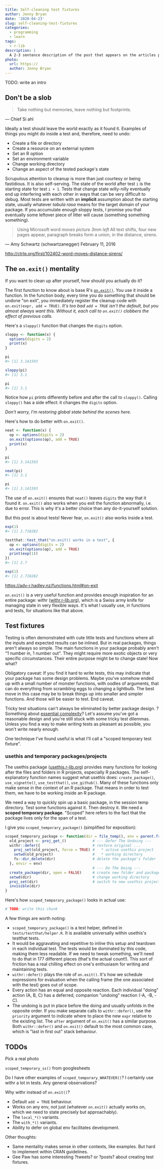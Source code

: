 ```yaml
---
title: Self-cleaning test fixtures
author: Jenny Bryan
date: '2020-04-23'
slug: self-cleaning-test-fixtures
categories:
  - programming
  - learn
tags:
  - r-lib
description: |
  A 2-3 sentence description of the post that appears on the articles page.
photo:
  url: https://
  author: Jenny Bryan
---
```




TODO: write an intro

##  Don't be a slob

> Take nothing but memories, leave nothing but footprints.

― Chief Si ahl

Ideally a test should leave the world exactly as it found it. Examples of things you might do inside a test and, therefore, need to undo:

* Create a file or directory
* Create a resource on an external system
* Set an R option
* Set an environment variable
* Change working directory
* Change an aspect of the tested package's state

Scrupulous attention to cleanup is more than just courtesy or being fastidious. It is also self-serving. The state of the world after test `i` is the starting state for test `i + 1`. Tests that change state willy-nilly eventually end up interfering with each other in ways that can be very difficult to debug. Most tests are written with an **implicit** assumption about the starting state, usually whatever *tabula rasa* means for the target domain of your package. If you accumulate enough sloppy tests, I promise you that eventually some leftover piece of litter will cause (something something something).

> Using Microsoft word *moves picture 3mm left* All text shifts, four new pages appear, paragraph breaks form a union, in the distance, sirens.

— Amy Schwartz (schwartzanegger) February 11, 2016

<http://ctrlq.org/first/102402-word-moves-distance-sirens/>

##  The `on.exit()` mentality

If you want to clean up after yourself, how should you actually do it?

The first function to know about is base R's [`on.exit()`](https://rdrr.io/r/base/on.exit.html). You use it inside a function. In the function body, every time you do something that should be undone "on exit", you immediately register the cleanup code with `on.exit(expr, add = TRUE)`. *It's too bad `add = TRUE` isn't the default, but you almost always want this. Without it, each call to `on.exit()` clobbers the effect of previous calls.*

Here's a `sloppy()` function that changes the `digits` option.




```r
sloppy <- function(x) {
  options(digits = 2)
  print(x)
}

pi
#> [1] 3.141593

sloppy(pi)
#> [1] 3.1

pi
#> [1] 3.1
```



Notice how `pi` prints differently before and after the call to `sloppy()`. Calling `sloppy()` has a side effect: it changes the `digits` option.

*Don't worry, I'm restoring global state behind the scenes here.*

Here's how to do better with `on.exit()`.


```r
neat <- function(x) {
  op <- options(digits = 2)
  on.exit(options(op), add = TRUE)
  print(x)
}

pi
#> [1] 3.141593

neat(pi)
#> [1] 3.1

pi
#> [1] 3.141593
```

The use of `on.exit()` ensures that `neat()` leaves `digits` the way that it found it. `on.exit()` also works when you exit the function abnormally, i.e. due to error. This is why it's a better choice than any do-it-yourself solution.

But this post is about tests! Never fear, `on.exit()` also works inside a test.


```r
exp(1)
#> [1] 2.718282

testthat::test_that("on.exit() works in a test", {
  op <- options(digits = 2)
  on.exit(options(op), add = TRUE)
  print(exp(1))
})
#> [1] 2.7

exp(1)
#> [1] 2.718282
```

<https://adv-r.hadley.nz/functions.html#on-exit>

`on.exit()` is a very useful function and provides enough inspiration for an entire package: withr ([withr.r-lib.org](http://withr.r-lib.org)), which is a Swiss army knife for managing state in very flexible ways. It's what I usually use, in functions and tests, for situations like that above.

##  Test fixtures

Testing is often demonstrated with cute little tests and functions where all the inputs and expected results can be inlined. But in real packages, things aren't always so simple. The main functions in your package probably aren't "1 number in, 1 number out". They might require more exotic objects or very specific circumstances. Their entire purpose might be to change state! Now what?

Obligatory caveat: If you find it hard to write tests, this may indicate that your package has some design problems. Maybe you've somehow ended up with a small number of monster functions, with oodles of arguments, that can do everything from scrambling eggs to changing a lightbulb. The best move in this case may be to break things up into smaller and simpler functions. And those will be easier to test. End caveat.

Tricky test situations can't always be eliminated by better package design. ?Something about [essential complexity](https://en.wikipedia.org/wiki/Essential_complexity)? Let's assume you've got a reasonable design and you're still stuck with some tricky test dilemmas. Unless you find a way to make writing tests as pleasant as possible, you won't write nearly enough.

One technique I've found useful is what I'll call a "scoped temporary test fixture".

### usethis and temporary packages/projects

The usethis package ([usethis.r-lib.org](https://usethis.r-lib.org)) provides many functions for looking after the files and folders in R projects, especially R packages. The self-explanatory function names suggest what usethis does: `create_package()`, `use_vignette()`, `use_testthat()`, `use_github()`. Many of these functions only make sense in the context of an R package. That means in order to test them, we have to be working inside an R package.

We need a way to quickly spin up a basic package, in the session temp directory. Test some functions against it. Then destroy it. We need a **scoped temporary package**. "Scoped" here refers to the fact that the package lives only for the span of a test.

I give you `scoped_temporary_package()` (simplified for exposition):


```r
scoped_temporary_package <- function(dir = file_temp(), env = parent.frame()) {
  old_project <- proj_get_()            # --- Defer The Undoing ---
  withr::defer({                        # restore original ...
    proj_set(old_project, force = TRUE) #   * active usethis project    (-C)
    setwd(old_project)                  #   * working directory         (-B)
    fs::dir_delete(dir)                 # delete the package's folder   (-A)
  }, envir = env)
                                        # --- Do The Doing ---      
  create_package(dir, open = FALSE)     # create new folder and package (A)
  setwd(dir)                            # change working directory      (B)
  proj_set(dir)                         # switch to new usethis project (C)
  invisible(dir)
}
```

Here's how `scoped_temporary_package()` looks in actual use:


```r
# TODO: write this chunk
```

A few things are worth noting:

  * `scoped_temporary_package()` is a test helper, defined in
    `tests/testthat/helper.R`. It is available universally within usethis's
    testthat tests.
  * It would be aggravating and repetitive to inline this setup and teardown in
    each individual test. The tests would be dominated by this code, making them
    less readable. If we need to tweak something, we'll need to do that in
    177 different places (that's the actual count!). This sort of friction has a
    real chilling effect on one's enthusiasm for writing and maintaining tests.
  * `withr::defer()` plays the role of `on.exit()`. It's how we schedule
    expressions for evaluation when the calling frame (the one associated with
    the test) goes out of scope.
  * Every action has an equal and opposite reaction. Each individual "doing"
    action (A, B, C) has a deferred, companion "undoing" reaction (-A, -B, -C).
  * The undoing is put in place before the doing and usually unfolds in the
    opposite order. If you make separate calls to `withr::defer()`, use the
    `priority` argument to indicate where to place the new `expr` relative to
    the existing list. The `after` argument of `on.exit()` has a similar
    purpose. Both `withr::defer()` and `on.exit()` default to the most common case, which is "last in first out" stack behaviour.

## TODOs

Pick a real photo

`scoped_temporary_ss()` from googlesheets

Do I have other examples of `scoped_temporary_WHATEVER()`? I certainly use withr a lot in tests. Any general observations?

Why withr instead of `on.exit()`?

  * Default `add = TRUE` behaviour.
  * Works on any env, not just (whatever `on.exit()` actually works on, which we need to state precisely but approachably).
  * The `local_*()` variants.
  * The `with_*()` variants.
  * Ability to defer on global env facilitates development.
  
Other thoughts:

  * Same mentality makes sense in other contexts, like examples. But hard to implement within CRAN guidelines.
  * Gee Paw has some interesting ?tweets? or ?posts? about creating test fixtures.
